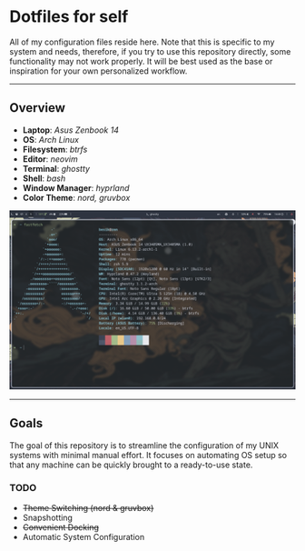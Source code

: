 # Dotfiles for self

All of my configuration files reside here. 
Note that this is specific to my system and needs, therefore,
if you try to use this repository directly, some functionality
may not work properly. It will be best used as the
base or inspiration for your own personalized workflow.

---

## Overview

- **Laptop**: _Asus Zenbook 14_
- **OS**: _Arch Linux_
- **Filesystem**: _btrfs_
- **Editor**: _neovim_
- **Terminal**: _ghostty_
- **Shell**: _bash_
- **Window Manager**: _hyprland_
- **Color Theme**: _nord, gruvbox_

![hyprland_screenshot](assets/fastfetch.png "hyprlandscr")

---

## Goals
The goal of this repository is to streamline the configuration of my UNIX systems with minimal manual effort.
It focuses on automating OS setup so that any machine can be quickly brought to a ready-to-use state.

### TODO
- ~~Theme Switching (nord & gruvbox)~~
- Snapshotting
- ~~Convenient Docking~~
- Automatic System Configuration
